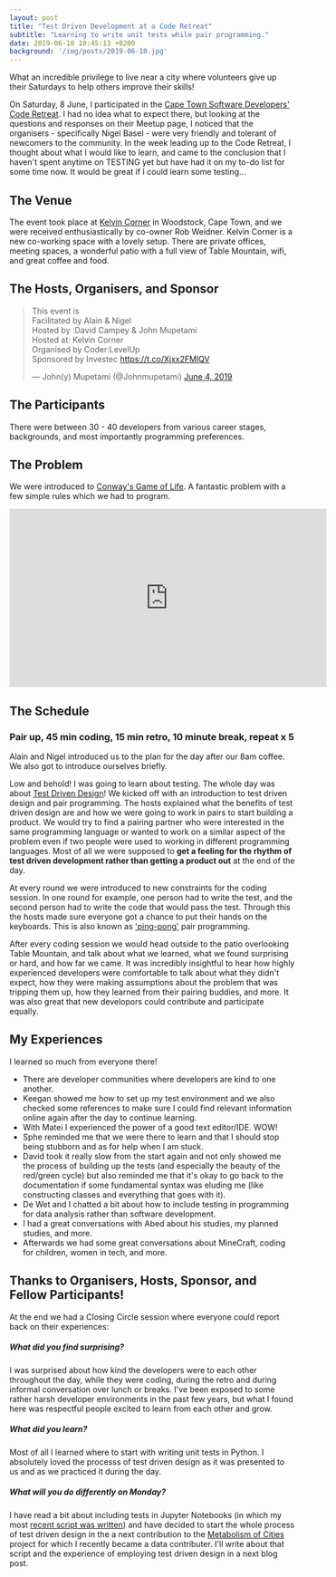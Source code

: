 ```yaml
---
layout: post
title: "Test Driven Development at a Code Retreat"
subtitle: "Learning to write unit tests while pair programming."
date: 2019-06-10 10:45:13 +0200
background: '/img/posts/2019-06-10.jpg'
---
```


What an incredible privilege to live near a city where volunteers give up their Saturdays to help others improve their skills!

On Saturday, 8 June, I participated in the [Cape Town Software Developers'](https://www.meetup.com/Cape-Town-Software-Developers/)
[Code Retreat](https://www.meetup.com/Cape-Town-Software-Developers/events/261742542/). I had no idea what to expect there, but 
looking at the questions and responses on their Meetup page, I noticed that the organisers - specifically Nigel Basel - were very
friendly and tolerant of newcomers to the community. In the week leading up to the Code Retreat, I thought about what I would like 
to learn, and came to the conclusion that I haven't spent anytime on TESTING yet but have had it on my to-do list for some time now. 
It would be great if I could learn some testing...

## The Venue

The event took place at [Kelvin Corner](https://kelvincorner.com/) in Woodstock, Cape Town, and we were received enthusiastically 
by co-owner Rob Weidner. Kelvin Corner is a new co-working space with a lovely setup. 
There are private offices, meeting spaces, a wonderful patio with a full view of Table Mountain, wifi, and great coffee and food.

## The Hosts, Organisers, and Sponsor

<blockquote class="twitter-tweet" data-lang="en"><p lang="en" dir="ltr">This event is<br>Facilitated by Alain &amp; Nigel<br>Hosted by :David Campey &amp; John Mupetami<br>Hosted at: Kelvin Corner<br>Organised by Coder:LevelUp<br>Sponsored by Investec <a href="https://t.co/Xjxx2FMlQV">https://t.co/Xjxx2FMlQV</a></p>&mdash; John(y) Mupetami (@Johnmupetami) <a href="https://twitter.com/Johnmupetami/status/1135881504578572288?ref_src=twsrc%5Etfw">June 4, 2019</a></blockquote>
<script async src="https://platform.twitter.com/widgets.js" charset="utf-8"></script>

## The Participants

There were between 30 - 40 developers from various career stages, backgrounds, and 
most importantly programming preferences. 

## The Problem

We were introduced to [Conway's Game of Life](https://en.wikipedia.org/wiki/Conway%27s_Game_of_Life). A fantastic problem with a few simple rules which we had to program.

<iframe width="560" height="315" src="https://www.youtube.com/embed/CgOcEZinQ2I" frameborder="0" allow="accelerometer; autoplay; encrypted-media; gyroscope; picture-in-picture" allowfullscreen></iframe>

## The Schedule
### Pair up, 45 min coding, 15 min retro, 10 minute break, repeat x 5

Alain and Nigel introduced us to the plan for the day after our 8am coffee. We also got to introduce ourselves briefly. 

Low and behold! I was going to learn about testing. The whole day was about
[Test Driven Design](https://www.freecodecamp.org/news/test-driven-development-what-it-is-and-what-it-is-not-41fa6bca02a2/)! 
We kicked off with an introduction to test driven design and pair programming. The hosts explained what the benefits of test
driven design are and how we were going to work in pairs to start building a product. We would try to find a pairing partner who were 
interested in the same programming language or wanted to work on a similar aspect of the problem even if two people were used
to working in different programming languages. Most of all we were supposed to **get a feeling for the rhythm of test driven 
development rather than getting a product out** at the end of the day.

At every round we were introduced to new constraints for the coding session. In one round for example, one person had to 
write the test, and the second person had to write the code that would pass the test. Through this the hosts made sure everyone got a chance to put their hands on the keyboards. This is also known as ['ping-pong'](http://wiki.c2.com/?PairProgrammingPingPongPattern) pair programming.

After every coding session we would head outside to the patio overlooking Table Mountain, and talk about what we learned, what
we found surprising or hard, and how far we came. It was incredibly insightful to hear how highly experienced developers were
comfortable to talk about what they didn't expect, how they were making assumptions about the problem that was tripping them
up, how they learned from their pairing buddies, and more. It was also great that new developors could contribute and participate
equally.

## My Experiences

I learned so much from everyone there! 

- There are developer communities where developers are kind to one another.
- Keegan showed me how to set up my test environment and we also checked some references to make sure I could find relevant information online again after the day to continue learning.
- With Matei I experienced the power of a good text editor/IDE. WOW!
- Sphe reminded me that we were there to learn and that I should stop being stubborn and as for help when I am stuck.
- David took it really slow from the start again and not only showed me the process of building up the tests (and especially the
beauty of the red/green cycle) but also reminded me that it's okay to go back to the documentation if some fundamental 
syntax was eluding me (like constructing classes and everything that goes with it).
- De Wet and I chatted a bit about how to include testing in programming for data analysis rather than software development.
- I had a great conversations with Abed about his studies, my planned studies, and more.
- Afterwards we had some great conversations about MineCraft, coding for children, women in tech, and more.

## Thanks to Organisers, Hosts, Sponsor, and Fellow Participants!

At the end we had a Closing Circle session where everyone could report back on their experiences:

##### What did you find surprising?
I was surprised about how kind the developers were to each other throughout the day, while they were coding, during the retro
and during informal conversation over lunch or breaks. I've been exposed to some rather harsh developer environments in the past 
few years, but what I found here was respectful people excited to learn from each other and grow.

##### What did you learn?
Most of all I learned where to start with writing unit tests in Python. I absolutely loved the processs of test driven design
as it was presented to us and as we practiced it during the day.

##### What will you do differently on Monday?
I have read a bit about including tests in Jupyter Notebooks (in which my most [recent script was written](http://datascentable.org/2019/06/04/hackday.html)) and
have decided to start the whole process of test driven design in the a next contribution to 
the [Metabolism of Cities](https://metabolismofcities.org/) project for which I recently became a data contributer. I'll write about
that script and the experience of employing test driven design in a next blog post.

